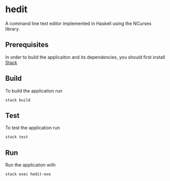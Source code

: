 # hedit

A command line text editor implemented in Haskell using the NCurses library.

## Prerequisites

In order to build the applicaiton and its dependencies, you should first install [Stack](https://github.com/commercialhaskell/stack/tree/stable)

## Build

To build the application run

``` console
stack build
```

## Test

To test the application run

``` console
stack test
```

## Run

Run the application with

``` console
stack exec hedit-exe
```